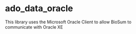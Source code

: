 # ado_data_oracle
This library uses the Microsoft Oracle Client to allow BioSum to communicate with Oracle XE
